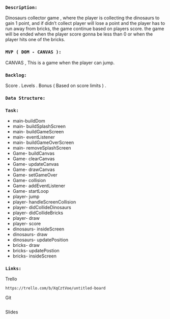 ### `Description:`

Dinosaurs collector game , where the player is collecting the dinosaurs to gain 1 point, and if didn’t collect player will lose a point and the player has to run away from bricks, the game continue based on players score. the game will be ended when the player score gonna be less than 0 or when the player hits one of the bricks.

### `MVP ( DOM - CANVAS ):`

CANVAS , This is a game when the player can jump.

### `Backlog:`

Score .
Levels .
Bonus ( Based on score limits ) .

### `Data Structure:`

### `Task:`
- main-buildDom
- main- buildSplashScreen
- main- buildGameScreen
- main- eventListener
- main- buildGameOverScreen
- main- removeSplashScreen
- Game- buildCanvas
- Game- clearCanvas
- Game- updateCanvas
- Game- drawCanvas
- Game- setGameOver
- Game- collision
- Game- addEventListener
- Game- startLoop
- player- jump
- player- handleScreenCollision
- player- didCollideDinosaurs
- player- didCollideBricks
- player- draw
- player- score
- dinosaurs- insideScreen
- dinosaurs- draw
- dinosaurs- updatePosition
- bricks- draw
- bricks- updatePostion
- bricks- insideScreen

### `Links:`

Trello
```
https://trello.com/b/XqCztVoe/untitled-board
```

Git
```

```

Slides
```
```